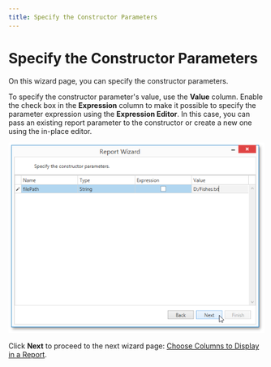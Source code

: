```yaml
---
title: Specify the Constructor Parameters
---
```

# Specify the Constructor Parameters
On this wizard page, you can specify the constructor parameters.

To specify the constructor parameter's value, use the **Value** column. Enable the check box in the **Expression** column to make it possible to specify the parameter expression using the **Expression Editor**. In this case, you can pass an existing report parameter to the constructor or create a new one using the in-place editor.

![WpfReportWizard_Object_SpecifyConstructorParameters](../../../../../../images/img122881.png)

Click **Next** to proceed to the next wizard page: [Choose Columns to Display in a Report](../choose-columns-to-display-in-a-report.md).